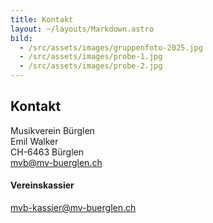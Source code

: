 ```yaml
---
title: Kontakt
layout: ~/layouts/Markdown.astro
bild:
  - /src/assets/images/gruppenfoto-2025.jpg
  - /src/assets/images/probe-1.jpg
  - /src/assets/images/probe-2.jpg
---
```


## Kontakt

Musikverein Bürglen<br/>
Emil Walker<br/>
CH-6463 Bürglen<br/>
[mvb@mv-buerglen.ch](mailto:mvb@mv-buerglen.ch)

[](mailto:mvb@mv-buerglen.ch)

#### Vereinskassier

[mvb-kassier@mv-buerglen.ch](mailto:mvb-kassier@mv-buerglen.ch)
